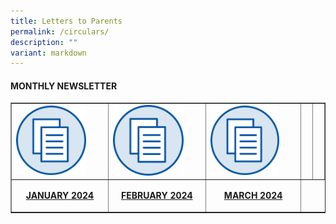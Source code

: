 ```yaml
---
title: Letters to Parents
permalink: /circulars/
description: ""
variant: markdown
---
```

<h4><strong>MONTHLY NEWSLETTER</strong></h4>
<table style="border-collapse: collapse; width: 100%;" border="1">
<tbody>
<tr>
<td style="width: 33.3333%;"><a href="https://go.gov.sg/letterjan2024"><img style="width: 80%;" src="/images/mn.png"></a></td>
	<td style="width: 33.3333%;"><a href="https://go.gov.sg/letterfeb2024"><img style="width: 80%;" src="/images/mn.png"></a></td>
	<td style="width: 33.3333%;"><a href="https://go.gov.sg/lettermar2024"><img style="width: 80%;" src="/images/mn.png"></a></td>
	
<td style="width: 33.3333%;">&nbsp;</td>
<td style="width: 33.3333%;">&nbsp;</td>
</tr>
<tr>
<td style="width: 33.3333%;"><p style="text-align: center;"><strong><a href="https://go.gov.sg/letterjan2024">JANUARY 2024</a></strong></p></td>
	<td style="width: 33.3333%;"><p style="text-align: center;"><strong><a href="https://go.gov.sg/letterfeb2024">FEBRUARY 2024</a></strong></p></td>
	<td style="width: 33.3333%;"><p style="text-align: center;"><strong><a href="https://go.gov.sg/lettermar2024">MARCH 2024</a></strong></p></td>
		
	
	
</tr></tbody>
</table>